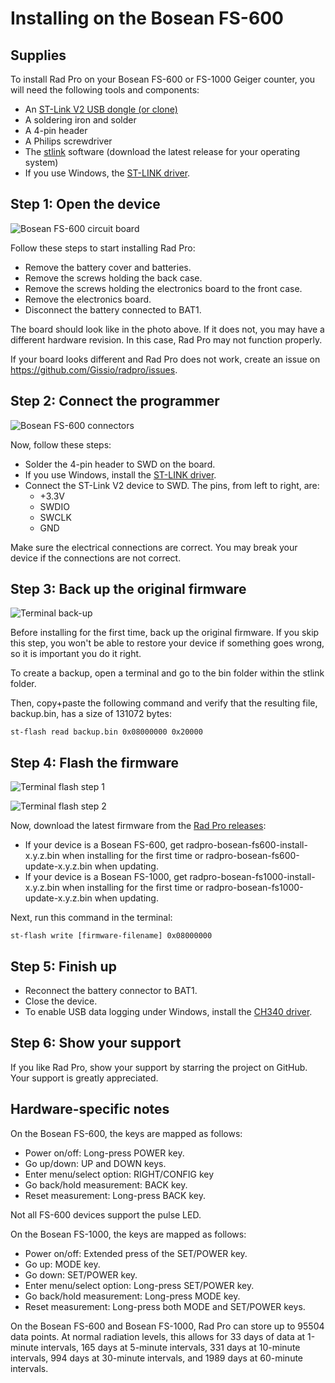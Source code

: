# Installing on the Bosean FS-600

## Supplies

To install Rad Pro on your Bosean FS-600 or FS-1000 Geiger counter, you will need the following tools and components:

* An [ST-Link V2 USB dongle (or clone)](https://www.amazon.com/s?k=st-link+v2)
* A soldering iron and solder
* A 4-pin header
* A Philips screwdriver
* The [stlink](https://github.com/stlink-org/stlink/releases) software (download the latest release for your operating system)
* If you use Windows, the [ST-LINK driver](https://www.st.com/en/development-tools/stsw-link009.html).

## Step 1: Open the device

![Bosean FS-600 circuit board](img/fs600-board.jpg)

Follow these steps to start installing Rad Pro:

* Remove the battery cover and batteries.
* Remove the screws holding the back case.
* Remove the screws holding the electronics board to the front case.
* Remove the electronics board.
* Disconnect the battery connected to BAT1.

The board should look like in the photo above. If it does not, you may have a different hardware revision. In this case, Rad Pro may not function properly.

If your board looks different and Rad Pro does not work, create an issue on https://github.com/Gissio/radpro/issues.

## Step 2: Connect the programmer

![Bosean FS-600 connectors](img/fs600-swd.jpg)

Now, follow these steps:

* Solder the 4-pin header to SWD on the board.
* If you use Windows, install the [ST-LINK driver](https://www.st.com/en/development-tools/stsw-link009.html).
* Connect the ST-Link V2 device to SWD. The pins, from left to right, are:
  * +3.3V
  * SWDIO
  * SWCLK
  * GND

Make sure the electrical connections are correct. You may break your device if the connections are not correct.

## Step 3: Back up the original firmware

![Terminal back-up](img/fs600-backup.png)

Before installing for the first time, back up the original firmware. If you skip this step, you won't be able to restore your device if something goes wrong, so it is important you do it right.

To create a backup, open a terminal and go to the bin folder within the stlink folder.

Then, copy+paste the following command and verify that the resulting file, backup.bin, has a size of 131072 bytes:

    st-flash read backup.bin 0x08000000 0x20000

## Step 4: Flash the firmware

![Terminal flash step 1](img/fs600-flash1.png)

![Terminal flash step 2](img/fs600-flash2.png)

Now, download the latest firmware from the [Rad Pro releases](https://github.com/Gissio/radpro/releases):

* If your device is a Bosean FS-600, get radpro-bosean-fs600-install-x.y.z.bin when installing for the first time or radpro-bosean-fs600-update-x.y.z.bin when updating.
* If your device is a Bosean FS-1000, get radpro-bosean-fs1000-install-x.y.z.bin when installing for the first time or radpro-bosean-fs1000-update-x.y.z.bin when updating.

Next, run this command in the terminal:

    st-flash write [firmware-filename] 0x08000000

## Step 5: Finish up

* Reconnect the battery connector to BAT1.
* Close the device.
* To enable USB data logging under Windows, install the [CH340 driver](https://www.catalog.update.microsoft.com/Search.aspx?q=USB%5CVID_1A86%26PID_7523).

## Step 6: Show your support

If you like Rad Pro, show your support by starring the project on GitHub. Your support is greatly appreciated.

## Hardware-specific notes

On the Bosean FS-600, the keys are mapped as follows:

  * Power on/off: Long-press POWER key.
  * Go up/down: UP and DOWN keys.
  * Enter menu/select option: RIGHT/CONFIG key
  * Go back/hold measurement: BACK key.
  * Reset measurement: Long-press BACK key.

Not all FS-600 devices support the pulse LED.

On the Bosean FS-1000, the keys are mapped as follows:

  * Power on/off: Extended press of the SET/POWER key.
  * Go up: MODE key.
  * Go down: SET/POWER key.
  * Enter menu/select option: Long-press SET/POWER key.
  * Go back/hold measurement: Long-press MODE key.
  * Reset measurement: Long-press both MODE and SET/POWER keys.

On the Bosean FS-600 and Bosean FS-1000, Rad Pro can store up to 95504 data points. At normal radiation levels, this allows for 33 days of data at 1-minute intervals, 165 days at 5-minute intervals, 331 days at 10-minute intervals, 994 days at 30-minute intervals, and 1989 days at 60-minute intervals.
